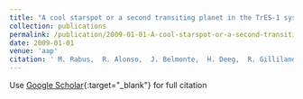 ```yaml
---
title: "A cool starspot or a second transiting planet in the TrES-1 system?"
collection: publications
permalink: /publication/2009-01-01-A-cool-starspot-or-a-second-transiting-planet-in-the-TrES-1-system
date: 2009-01-01
venue: 'aap'
citation: ' M. Rabus,  R. Alonso,  J. Belmonte,  H. Deeg,  R. Gilliland,  J. Almenara,  T. Brown,  D. Charbonneau,  G. Mandushev, &quot;A cool starspot or a second transiting planet in the TrES-1 system?.&quot; aap, 2009.'
---
```

Use [Google Scholar](https://scholar.google.com/scholar?q=A+cool+starspot+or+a+second+transiting+planet+in+the+TrES+1+system?){:target="_blank"} for full citation
